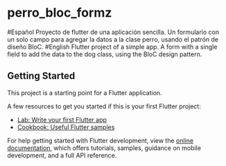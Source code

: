 # perro_bloc_formz
#Español
Proyecto de flutter de una aplicación sencilla.
Un formulario con un solo campo para agregar la datos a la clase perro, usando el patrón de diseño BloC.
#English
Flutter project of a simple app.
A form with a single field to add the data to the dog class, using the BloC design pattern.

## Getting Started

This project is a starting point for a Flutter application.

A few resources to get you started if this is your first Flutter project:

- [Lab: Write your first Flutter app](https://docs.flutter.dev/get-started/codelab)
- [Cookbook: Useful Flutter samples](https://docs.flutter.dev/cookbook)

For help getting started with Flutter development, view the
[online documentation](https://docs.flutter.dev/), which offers tutorials,
samples, guidance on mobile development, and a full API reference.
